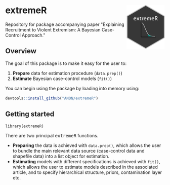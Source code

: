 # extremeR <img src="man/figures/hex.png" align="right" width="120"/>

Repository for package accompanying paper "Explaining Recruitment to Violent Extremism: A Bayesian Case-Control Approach."

## Overview

The goal of this package is to make it easy for the user to:

1.  **Prepare** data for estimation procedure (`data.prep()`)
2.  **Estimate** Bayesian case-control models (`fit()`)

You can begin using the package by loading into memory using:

``` r
devtools::install_github("ANON/extremeR")
```

## Getting started

```{r}
library(extremeR)
```

There are two principal <tt>extremeR</tt> functions.

-   **Preparing** the data is achieved with `data.prep()`, which allows the user to bundle the main relevant data source (case-control data and shapefile data) into a list object for estimation.
-   **Estimating** models with different specifications is achieved with `fit()`, which allows the user to estimate models described in the associated article, and to specify hierarchical structure, priors, contamination layer etc.
